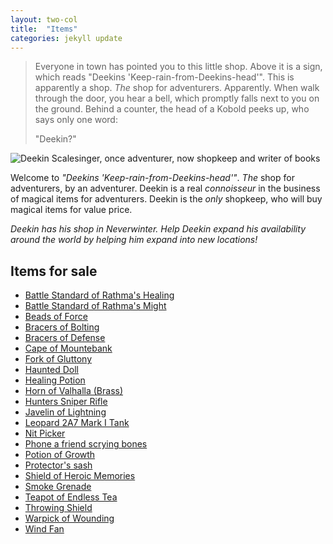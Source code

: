 ```yaml
---
layout: two-col
title:  "Items"
categories: jekyll update
---
```



> Everyone in town has pointed you to this little shop. Above it is a sign, which reads "Deekins 'Keep-rain-from-Deekins-head'". This is apparently a shop. *The* shop for adventurers. Apparently.
> When walk through the door, you hear a bell, which promptly falls next to you on the ground. Behind a counter, the head of a Kobold peeks up, who says only one word:
>
> "Deekin?"

![Deekin Scalesinger, once adventurer, now shopkeep and writer of books](/img/deneki/deekin.jpg)

Welcome to _"Deekins 'Keep-rain-from-Deekins-head'"_. *The* shop for adventurers, by an adventurer. Deekin is a real _connoisseur_ in the business of magical items for adventurers. Deekin is the _only_ shopkeep, who will buy magical items for value price.

_Deekin has his shop in Neverwinter. Help Deekin expand his availability around the world by helping him expand into new locations!_

## Items for sale
* [Battle Standard of Rathma's Healing]({{site.url}}/for-the-players/items/battle-standard-of-rathmas-healing)
* [Battle Standard of Rathma's Might]({{site.url}}/for-the-players/items/battle-standard-of-rathmas-might)
* [Beads of Force]({{site.url}}/for-the-players/items/beads-of-force)
* [Bracers of Bolting]({{site.url}}/for-the-players/items/bracers-of-bolting)
* [Bracers of Defense]({{site.url}}/for-the-players/items/bracers-of-defense)
* [Cape of Mountebank]({{site.url}}/for-the-players/items/cape-of-mountebank)
* [Fork of Gluttony]({{site.url}}/for-the-players/items/fork-of-gluttony)
* [Haunted Doll]({{site.url}}/for-the-players/items/haunted-doll)
* [Healing Potion]({{site.url}}/for-the-players/items/healing-potion)
* [Horn of Valhalla (Brass)]({{site.url}}/for-the-players/items/brass-horn-of-valhalla)
* [Hunters Sniper Rifle]({{site.url}}/for-the-players/items/hunters-sniper-rifle)
* [Javelin of Lightning]({{site.url}}/for-the-players/items/javelin-of-lightning)
* [Leopard 2A7 Mark I Tank]({{site.url}}/for-the-players/items/leopard-2a7-mark-1)
* [Nit Picker]({{site.url}}/for-the-players/items/nit-picker)
* [Phone a friend scrying bones]({{site.url}}/for-the-players/items/phone-a-friend-scrying-bones)
* [Potion of Growth]({{site.url}}/for-the-players/items/potion-of-growth)
* [Protector's sash]({{site.url}}/for-the-players/items/protectors-sash)
* [Shield of Heroic Memories]({{site.url}}/for-the-players/items/shield-of-heroic-memories)
* [Smoke Grenade]({{site.url}}/for-the-players/items/smoke-grenade)
* [Teapot of Endless Tea]({{site.url}}/for-the-players/items/teapot-of-endless-tea)
* [Throwing Shield]({{site.url}}/for-the-players/items/throwing-shield)
* [Warpick of Wounding]({{site.url}}/for-the-players/items/warpick-of-wounding)
* [Wind Fan]({{site.url}}/for-the-players/items/wind-fan)
